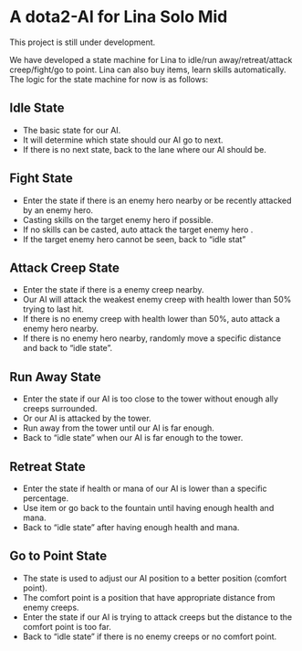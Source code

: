 # A dota2-AI for Lina Solo Mid

This project is still under development.

We have developed a state machine for Lina to idle/run away/retreat/attack creep/fight/go to point. Lina can also buy items, learn skills automatically. The logic for the state machine for now is as follows:

## Idle State
 - The basic state for our AI.
 - It will determine which state should our AI go to next.
 - If there is no next state, back to the lane where our AI should be.
 
## Fight State
 - Enter the state if there is an enemy hero nearby or be recently attacked by an enemy hero.
 - Casting skills on the target enemy hero if possible.
 - If no skills can be casted, auto attack the target enemy hero .
 - If the target enemy hero cannot be seen, back to “idle stat”

## Attack Creep State
 - Enter the state if there is a enemy creep nearby.
 - Our AI will attack the weakest enemy creep with health lower than 50% trying to last hit.
 - If there is no enemy creep with health lower than 50%, auto attack a enemy hero nearby.
 - If there is no enemy hero nearby, randomly move a specific distance and back to “idle state”.
 
 ## Run Away State
  - Enter the state if our AI is too close to the tower without enough ally creeps surrounded.
 - Or our AI is attacked by the tower.
 - Run away from the tower until our AI is far enough.
 - Back to “idle state” when our AI is far enough to the tower.

## Retreat State
- Enter the state if health or mana of our AI is lower than a specific percentage.
- Use item or go back to the fountain until having enough health and mana.
- Back to “idle state” after having enough health and mana.

## Go to Point State
-  The state is used to adjust our AI position to a better position (comfort point).
-  The comfort point is a position that have appropriate distance from enemy creeps.
 - Enter the state if our AI is trying to attack creeps but the distance to the comfort point is too far.
 - Back to “idle state” if there is no enemy creeps or no comfort point.
